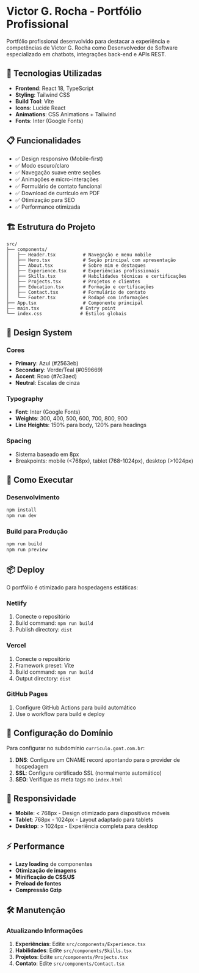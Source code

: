 # Victor G. Rocha - Portfólio Profissional

Portfólio profissional desenvolvido para destacar a experiência e competências de Victor G. Rocha como Desenvolvedor de Software especializado em chatbots, integrações back-end e APIs REST.

## 🚀 Tecnologias Utilizadas

- **Frontend**: React 18, TypeScript
- **Styling**: Tailwind CSS
- **Build Tool**: Vite
- **Icons**: Lucide React
- **Animations**: CSS Animations + Tailwind
- **Fonts**: Inter (Google Fonts)

## 📋 Funcionalidades

- ✅ Design responsivo (Mobile-first)
- ✅ Modo escuro/claro
- ✅ Navegação suave entre seções
- ✅ Animações e micro-interações
- ✅ Formulário de contato funcional
- ✅ Download de currículo em PDF
- ✅ Otimização para SEO
- ✅ Performance otimizada

## 🏗️ Estrutura do Projeto

```
src/
├── components/
│   ├── Header.tsx          # Navegação e menu mobile
│   ├── Hero.tsx            # Seção principal com apresentação
│   ├── About.tsx           # Sobre mim e destaques
│   ├── Experience.tsx      # Experiências profissionais
│   ├── Skills.tsx          # Habilidades técnicas e certificações
│   ├── Projects.tsx        # Projetos e clientes
│   ├── Education.tsx       # Formação e certificações
│   ├── Contact.tsx         # Formulário de contato
│   └── Footer.tsx          # Rodapé com informações
├── App.tsx                 # Componente principal
├── main.tsx               # Entry point
└── index.css              # Estilos globais
```

## 🎨 Design System

### Cores
- **Primary**: Azul (#2563eb)
- **Secondary**: Verde/Teal (#059669)
- **Accent**: Roxo (#7c3aed)
- **Neutral**: Escalas de cinza

### Typography
- **Font**: Inter (Google Fonts)
- **Weights**: 300, 400, 500, 600, 700, 800, 900
- **Line Heights**: 150% para body, 120% para headings

### Spacing
- Sistema baseado em 8px
- Breakpoints: mobile (<768px), tablet (768-1024px), desktop (>1024px)

## 🚀 Como Executar

### Desenvolvimento
```bash
npm install
npm run dev
```

### Build para Produção
```bash
npm run build
npm run preview
```

## 📦 Deploy

O portfólio é otimizado para hospedagens estáticas:

### Netlify
1. Conecte o repositório
2. Build command: `npm run build`
3. Publish directory: `dist`

### Vercel
1. Conecte o repositório
2. Framework preset: Vite
3. Build command: `npm run build`
4. Output directory: `dist`

### GitHub Pages
1. Configure GitHub Actions para build automático
2. Use o workflow para build e deploy

## 🔧 Configuração do Domínio

Para configurar no subdomínio `curriculo.gont.com.br`:

1. **DNS**: Configure um CNAME record apontando para o provider de hospedagem
2. **SSL**: Configure certificado SSL (normalmente automático)
3. **SEO**: Verifique as meta tags no `index.html`

## 📱 Responsividade

- **Mobile**: < 768px - Design otimizado para dispositivos móveis
- **Tablet**: 768px - 1024px - Layout adaptado para tablets
- **Desktop**: > 1024px - Experiência completa para desktop

## ⚡ Performance

- **Lazy loading** de componentes
- **Otimização de imagens**
- **Minificação de CSS/JS**
- **Preload de fontes**
- **Compressão Gzip**

## 🛠️ Manutenção

### Atualizando Informações
1. **Experiências**: Edite `src/components/Experience.tsx`
2. **Habilidades**: Edite `src/components/Skills.tsx`
3. **Projetos**: Edite `src/components/Projects.tsx`
4. **Contato**: Edite `src/components/Contact.tsx`


